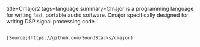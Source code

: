 title=Cmajor2
tags=language
summary=Cmajor is a programming language for writing fast, portable audio software. Cmajor specifically designed for writing DSP signal processing code.
~~~~~~

[Source](https://github.com/SoundStacks/cmajor)

